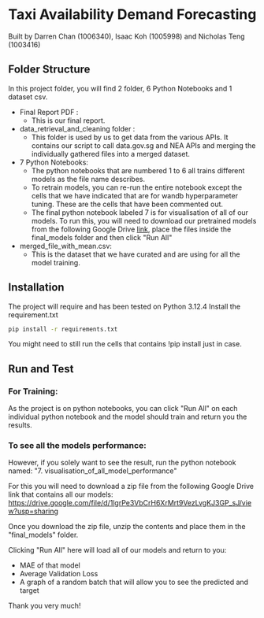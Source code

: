 # Taxi Availability Demand Forecasting

Built by Darren Chan (1006340), Isaac Koh (1005998) and Nicholas Teng (1003416)

## Folder Structure

In this project folder, you will find 2 folder, 6 Python Notebooks and 1 dataset csv.
- Final Report PDF :
    - This is our final report.
- data_retrieval_and_cleaning folder :
    - This folder is used by us to get data from the various APIs. It contains our script to call data.gov.sg and NEA APIs and merging the individually gathered files into a merged dataset.
- 7 Python Notebooks:
    - The python notebooks that are numbered 1 to 6 all trains different models as the file name describes.
    - To retrain models, you can re-run the entire notebook except the cells that we have indicated that are for wandb hyperparameter tuning. These are the cells that have been commented out.
    - The final python notebook labeled 7 is for visualisation of all of our models. To run this, you will need to download our pretrained models from the following Google Drive [link](https://drive.google.com/file/d/1lgrPe3VbCrH6XrMrt9VezLvgKJ3GP_sJ/view?usp=sharing), place the files inside the final_models folder and then click "Run All"
- merged_file_with_mean.csv:
    - This is the dataset that we have curated and are using for all the model training.

## Installation

The project will require and has been tested on Python 3.12.4
Install the requirement.txt

```sh
pip install -r requirements.txt
```

You might need to still run the cells that contains !pip install just in case.

## Run and Test

### For Training:
As the project is on python notebooks, you can click "Run All" on each individual python notebook and the model should train and return you the results.


### To see all the models performance:
However, if you solely want to see the result, run the python notebook named: "7. visualisation_of_all_model_performance"

For this you will need to download a zip file from the following Google Drive link that contains all our models:
https://drive.google.com/file/d/1lgrPe3VbCrH6XrMrt9VezLvgKJ3GP_sJ/view?usp=sharing

Once you download the zip file, unzip the contents and place them in the "final_models" folder.

Clicking "Run All" here will load all of our models and return to you:
- MAE of that model
- Average Validation Loss
- A graph of a random batch that will allow you to see the predicted and target  

Thank you very much!